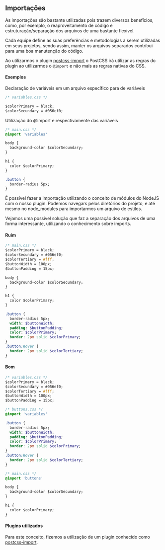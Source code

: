 ## Importações

As importações são bastante utilizadas pois trazem diversos benefícios, como, por exemplo, o reaproveitamento de código e estruturação/separação dos arquivos de uma bastante flexível.

Cada equipe define as suas preferências e metodologias a serem utilizadas em seus projetos, sendo assim, manter os arquivos separados contribui para uma boa manutenção do código.

Ao utilizarmos o plugin [postcss-import](#plugins-utilizados) o PostCSS irá utilizar as regras do plugin ao utilizarmos o `@import` e não mais as regras nativas do CSS.

#### Exemplos

Declaração de variáveis em um arquivo específico para de variáveis
```sass
/* variables.css */

$colorPrimary = black;
$colorSecundary = #056ef0;
```

Utilização do @import e respectivamente das variáveis
```sass
/* main.css */
@import 'variables'

body {
  background-color $colorSecundary;
}

h1 {
  color $colorPrimary;
}

.button {
  border-radius 5px;
}
```

É possível fazer a importação utilizando o conceito de módulos do NodeJS com o nosso plugin. Podemos navegars pelos diretórios do projeto, e até mesmo no node_modules para importarmos um arquivo de estilos.

Vejamos uma possível solução que faz a separação dos arquivos de uma forma interessante, utilizando o conhecimento sobre imports.

#### Ruim
```sass
/* main.css */
$colorPrimary = black;
$colorSecundary = #056ef0;
$colorTertiary = #fff;
$buttonWidth = 100px;
$buttonPadding = 15px;

body {
  background-color $colorSecundary;
}

h1 {
  color $colorPrimary;
}

.button {
  border-radius 5px;
  width: $buttonWidth;
  padding: $buttonPadding;
  color: $colorPrimary;
  border: 2px solid $colorPrimary;
}
.button:hover {
  border: 2px solid $colorTertiary;
}

```

#### Bom

```sass
/* variables.css */
$colorPrimary = black;
$colorSecundary = #056ef0;
$colorTertiary = #fff;
$buttonWidth = 100px;
$buttonPadding = 15px;

/* buttons.css */
@import 'variables'

.button {
  border-radius 5px;
  width: $buttonWidth;
  padding: $buttonPadding;
  color: $colorPrimary;
  border: 2px solid $colorPrimary;
}
.button:hover {
  border: 2px solid $colorTertiary;
}

/* main.css */
@import 'buttons'

body {
  background-color $colorSecundary;
}

h1 {
  color $colorPrimary;
}
```

#### Plugins utilizados
Para este conceito, fizemos a utilização de um plugin conhecido como [postcss-import](https://github.com/postcss/postcss-import).
